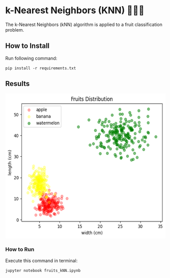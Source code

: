 # k-Nearest Neighbors (KNN) 🍎🍌🍉

The k-Nearest Neighbors (kNN) algorithm is applied to a fruit classification problem.

## How to Install
Run following command:
```
pip install -r requirements.txt
```

## Results

<img src="output\fruits_plot.png" width="562" height="455">


### How to Run
Execute this command in terminal:
```
jupyter notebook fruits_kNN.ipynb
```
